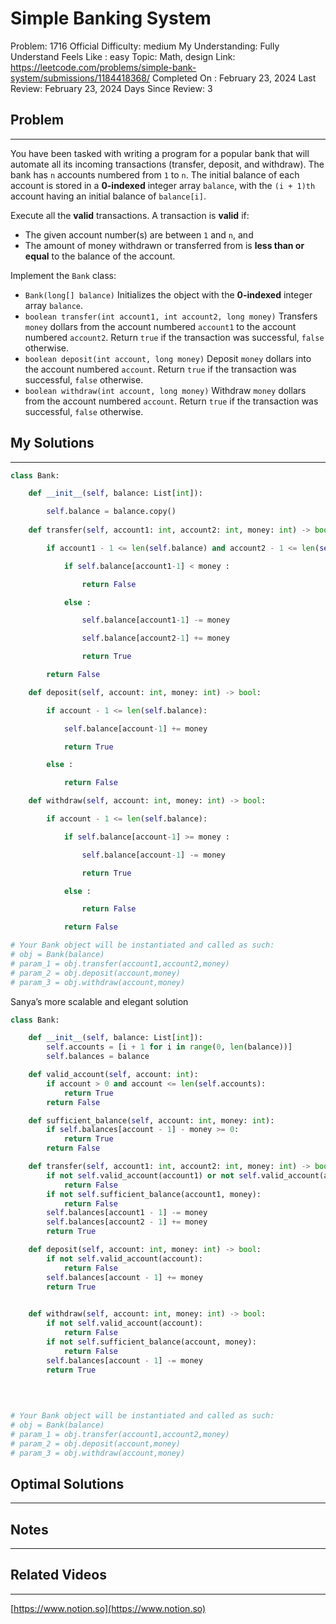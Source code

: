 # Simple Banking System

Problem: 1716
Official Difficulty: medium
My Understanding: Fully Understand
Feels Like : easy
Topic: Math, design
Link: https://leetcode.com/problems/simple-bank-system/submissions/1184418368/
Completed On : February 23, 2024
Last Review: February 23, 2024
Days Since Review: 3

## Problem

---

You have been tasked with writing a program for a popular bank that 
will automate all its incoming transactions (transfer, deposit, and 
withdraw). The bank has `n` accounts numbered from `1` to `n`. The initial balance of each account is stored in a **0-indexed** integer array `balance`, with the `(i + 1)th` account having an initial balance of `balance[i]`.

Execute all the **valid** transactions. A transaction is **valid** if:

- The given account number(s) are between `1` and `n`, and
- The amount of money withdrawn or transferred from is **less than or equal** to the balance of the account.

Implement the `Bank` class:

- `Bank(long[] balance)` Initializes the object with the **0-indexed** integer array `balance`.
- `boolean transfer(int account1, int account2, long money)` Transfers `money` dollars from the account numbered `account1` to the account numbered `account2`. Return `true` if the transaction was successful, `false` otherwise.
- `boolean deposit(int account, long money)` Deposit `money` dollars into the account numbered `account`. Return `true` if the transaction was successful, `false` otherwise.
- `boolean withdraw(int account, long money)` Withdraw `money` dollars from the account numbered `account`. Return `true` if the transaction was successful, `false` otherwise.

## My Solutions

---

```python
class Bank:

    def __init__(self, balance: List[int]):

        self.balance = balance.copy()
        
    def transfer(self, account1: int, account2: int, money: int) -> bool:

        if account1 - 1 <= len(self.balance) and account2 - 1 <= len(self.balance) :

            if self.balance[account1-1] < money : 

                return False

            else : 

                self.balance[account1-1] -= money 

                self.balance[account2-1] += money

                return True

        return False

    def deposit(self, account: int, money: int) -> bool:

        if account - 1 <= len(self.balance):

            self.balance[account-1] += money

            return True

        else : 

            return False

    def withdraw(self, account: int, money: int) -> bool:

        if account - 1 <= len(self.balance):

            if self.balance[account-1] >= money :

                self.balance[account-1] -= money

                return True

            else : 

                return False

            return False

# Your Bank object will be instantiated and called as such:
# obj = Bank(balance)
# param_1 = obj.transfer(account1,account2,money)
# param_2 = obj.deposit(account,money)
# param_3 = obj.withdraw(account,money)
```

Sanya’s more scalable and elegant solution

```python
class Bank:

    def __init__(self, balance: List[int]):
        self.accounts = [i + 1 for i in range(0, len(balance))]
        self.balances = balance 

    def valid_account(self, account: int):    
        if account > 0 and account <= len(self.accounts):
            return True
        return False

    def sufficient_balance(self, account: int, money: int):
        if self.balances[account - 1] - money >= 0:
            return True
        return False

    def transfer(self, account1: int, account2: int, money: int) -> bool:
        if not self.valid_account(account1) or not self.valid_account(account2):
            return False
        if not self.sufficient_balance(account1, money):
            return False
        self.balances[account1 - 1] -= money
        self.balances[account2 - 1] += money
        return True

    def deposit(self, account: int, money: int) -> bool:
        if not self.valid_account(account):
            return False
        self.balances[account - 1] += money
        return True
        

    def withdraw(self, account: int, money: int) -> bool:
        if not self.valid_account(account):
            return False
        if not self.sufficient_balance(account, money):
            return False
        self.balances[account - 1] -= money
        return True
        
        
        

# Your Bank object will be instantiated and called as such:
# obj = Bank(balance)
# param_1 = obj.transfer(account1,account2,money)
# param_2 = obj.deposit(account,money)
# param_3 = obj.withdraw(account,money)
```

## Optimal Solutions

---

## Notes

---

 

## Related Videos

---

[https://www.notion.so](https://www.notion.so)